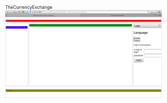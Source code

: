 TheCurrencyExchange
![Alt text](https://github.com/stachura93/TheCurrencyExchange/blob/master/Screen.png?raw=true "Main")
